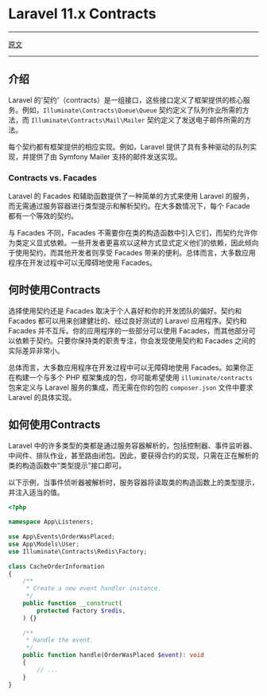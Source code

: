 # Laravel 11.x Contracts


----

[原文](https://laravel.com/docs/11.x/contracts)

----

## 介绍

Laravel 的'契约'（contracts）是一组接口，这些接口定义了框架提供的核心服务。例如，`Illuminate\Contracts\Queue\Queue` 契约定义了队列作业所需的方法，而 `Illuminate\Contracts\Mail\Mailer` 契约定义了发送电子邮件所需的方法。

每个契约都有框架提供的相应实现。例如，Laravel 提供了具有多种驱动的队列实现，并提供了由 Symfony Mailer 支持的邮件发送实现。

### Contracts vs. Facades

Laravel 的 Facades 和辅助函数提供了一种简单的方式来使用 Laravel 的服务，而无需通过服务容器进行类型提示和解析契约。在大多数情况下，每个 Facade 都有一个等效的契约。

与 Facades 不同，Facades 不需要你在类的构造函数中引入它们，而契约允许你为类定义显式依赖。一些开发者更喜欢以这种方式显式定义他们的依赖，因此倾向于使用契约，而其他开发者则享受 Facades 带来的便利。总体而言，大多数应用程序在开发过程中可以无障碍地使用 Facades。

## 何时使用Contracts

选择使用契约还是 Facades 取决于个人喜好和你的开发团队的偏好。契约和 Facades 都可以用来创建健壮的、经过良好测试的 Laravel 应用程序。契约和 Facades 并不互斥。你的应用程序的一些部分可以使用 Facades，而其他部分可以依赖于契约。只要你保持类的职责专注，你会发现使用契约和 Facades 之间的实际差异非常小。

总体而言，大多数应用程序在开发过程中可以无障碍地使用 Facades。如果你正在构建一个与多个 PHP 框架集成的包，你可能希望使用 `illuminate/contracts` 包来定义与 Laravel 服务的集成，而无需在你的包的 `composer.json` 文件中要求 Laravel 的具体实现。

## 如何使用Contracts

Laravel 中的许多类型的类都是通过服务容器解析的，包括控制器、事件监听器、中间件、排队作业，甚至路由闭包。因此，要获得合约的实现，只需在正在解析的类的构造函数中“类型提示”接口即可。

以下示例，当事件侦听器被解析时，服务容器将读取类的构造函数上的类型提示，并注入适当的值。

```php
<?php
 
namespace App\Listeners;
 
use App\Events\OrderWasPlaced;
use App\Models\User;
use Illuminate\Contracts\Redis\Factory;
 
class CacheOrderInformation
{
    /**
     * Create a new event handler instance.
     */
    public function __construct(
        protected Factory $redis,
    ) {}
 
    /**
     * Handle the event.
     */
    public function handle(OrderWasPlaced $event): void
    {
        // ...
    }
}
```

